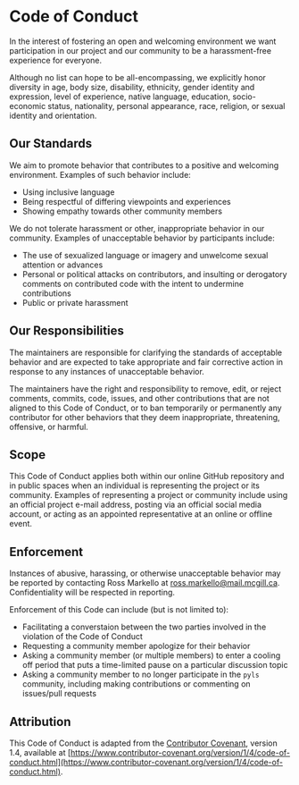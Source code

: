 # Code of Conduct

In the interest of fostering an open and welcoming environment we want participation in our project and our community to be a harassment-free experience for everyone.

Although no list can hope to be all-encompassing, we explicitly honor diversity in age, body size, disability, ethnicity, gender identity and expression, level of experience, native language, education, socio-economic status, nationality, personal appearance, race, religion, or sexual identity and orientation.

## Our Standards

We aim to promote behavior that contributes to a positive and welcoming environment.
Examples of such behavior include:

* Using inclusive language
* Being respectful of differing viewpoints and experiences
* Showing empathy towards other community members

We do not tolerate harassment or other, inappropriate behavior in our community.
Examples of unacceptable behavior by participants include:

* The use of sexualized language or imagery and unwelcome sexual attention or advances
* Personal or political attacks on contributors, and insulting or derogatory comments on contributed code with the intent to undermine contributions
* Public or private harassment

## Our Responsibilities

The maintainers are responsible for clarifying the standards of acceptable behavior and are expected to take appropriate and fair corrective action in response to any instances of unacceptable behavior.

The maintainers have the right and responsibility to remove, edit, or reject comments, commits, code, issues, and other contributions that are not aligned to this Code of Conduct, or to ban temporarily or permanently any contributor for other behaviors that they deem inappropriate, threatening, offensive, or harmful.

## Scope

This Code of Conduct applies both within our online GitHub repository and in public spaces when an individual is representing the project or its community.
Examples of representing a project or community include using an official project e-mail address, posting via an official social media account, or acting as an appointed representative at an online or offline event.

## Enforcement

Instances of abusive, harassing, or otherwise unacceptable behavior may be reported by contacting Ross Markello at ross.markello@mail.mcgill.ca.
Confidentiality will be respected in reporting.

Enforcement of this Code can include (but is not limited to):

* Facilitating a converstaion between the two parties involved in the violation of the Code of Conduct
* Requesting a community member apologize for their behavior
* Asking a community member (or multiple members) to enter a cooling off period that puts a time-limited pause on a particular discussion topic
* Asking a community member to no longer participate in the `pyls` community, including making contributions or commenting on issues/pull requests

## Attribution

This Code of Conduct is adapted from the [Contributor Covenant][homepage], version 1.4,
available at [https://www.contributor-covenant.org/version/1/4/code-of-conduct.html](https://www.contributor-covenant.org/version/1/4/code-of-conduct.html).

[homepage]: https://www.contributor-covenant.org

